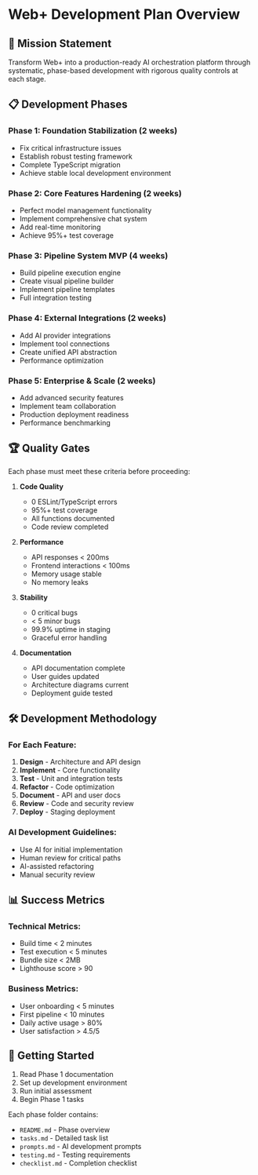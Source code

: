 # Web+ Development Plan Overview

## 🎯 Mission Statement
Transform Web+ into a production-ready AI orchestration platform through systematic, phase-based development with rigorous quality controls at each stage.

## 📋 Development Phases

### Phase 1: Foundation Stabilization (2 weeks)
- Fix critical infrastructure issues
- Establish robust testing framework
- Complete TypeScript migration
- Achieve stable local development environment

### Phase 2: Core Features Hardening (2 weeks)
- Perfect model management functionality
- Implement comprehensive chat system
- Add real-time monitoring
- Achieve 95%+ test coverage

### Phase 3: Pipeline System MVP (4 weeks)
- Build pipeline execution engine
- Create visual pipeline builder
- Implement pipeline templates
- Full integration testing

### Phase 4: External Integrations (2 weeks)
- Add AI provider integrations
- Implement tool connections
- Create unified API abstraction
- Performance optimization

### Phase 5: Enterprise & Scale (2 weeks)
- Add advanced security features
- Implement team collaboration
- Production deployment readiness
- Performance benchmarking

## 🏆 Quality Gates

Each phase must meet these criteria before proceeding:

1. **Code Quality**
   - 0 ESLint/TypeScript errors
   - 95%+ test coverage
   - All functions documented
   - Code review completed

2. **Performance**
   - API responses < 200ms
   - Frontend interactions < 100ms
   - Memory usage stable
   - No memory leaks

3. **Stability**
   - 0 critical bugs
   - < 5 minor bugs
   - 99.9% uptime in staging
   - Graceful error handling

4. **Documentation**
   - API documentation complete
   - User guides updated
   - Architecture diagrams current
   - Deployment guide tested

## 🛠️ Development Methodology

### For Each Feature:
1. **Design** - Architecture and API design
2. **Implement** - Core functionality
3. **Test** - Unit and integration tests
4. **Refactor** - Code optimization
5. **Document** - API and user docs
6. **Review** - Code and security review
7. **Deploy** - Staging deployment

### AI Development Guidelines:
- Use AI for initial implementation
- Human review for critical paths
- AI-assisted refactoring
- Manual security review

## 📊 Success Metrics

### Technical Metrics:
- Build time < 2 minutes
- Test execution < 5 minutes
- Bundle size < 2MB
- Lighthouse score > 90

### Business Metrics:
- User onboarding < 5 minutes
- First pipeline < 10 minutes
- Daily active usage > 80%
- User satisfaction > 4.5/5

## 🚀 Getting Started

1. Read Phase 1 documentation
2. Set up development environment
3. Run initial assessment
4. Begin Phase 1 tasks

Each phase folder contains:
- `README.md` - Phase overview
- `tasks.md` - Detailed task list
- `prompts.md` - AI development prompts
- `testing.md` - Testing requirements
- `checklist.md` - Completion checklist
